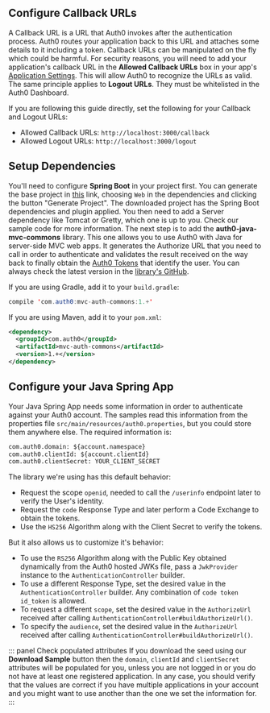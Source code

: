 ## Configure Callback URLs

A Callback URL is a URL that Auth0 invokes after the authentication process. Auth0 routes your application back to this URL and attaches some details to it including a token. Callback URLs can be manipulated on the fly which could be harmful. For security reasons, you will need to add your application's callback URL in the **Allowed Callback URLs** box in your app's [Application Settings](${manage_url}/#/applications/${account.clientId}/settings). This will allow Auth0 to recognize the URLs as valid. The same principle applies to **Logout URLs**. They must be whitelisted in the Auth0 Dashboard.

If you are following this guide directly, set the following for your Callback and Logout URLs:

- Allowed Callback URLs: `http://localhost:3000/callback`
- Allowed Logout URLs: `http://localhost:3000/logout`


## Setup Dependencies

You'll need to configure **Spring Boot** in your project first. You can generate the base project in [this](https://start.spring.io/) link, choosing `Web` in the dependencies and clicking the button "Generate Project". The downloaded project has the Spring Boot dependencies and plugin applied. You then need to add a Server dependency like Tomcat or Gretty, which one is up to you. Check our sample code for more information.
The next step is to add the **auth0-java-mvc-commons** library. This one allows you to use Auth0 with Java for server-side MVC web apps. It generates the Authorize URL that you need to call in order to authenticate and validates the result received on the way back to finally obtain the [Auth0 Tokens](/tokens) that identify the user. You can always check the latest version in the [library's GitHub](https://github.com/auth0/auth0-java-mvc-common).

If you are using Gradle, add it to your `build.gradle`:

```java
compile 'com.auth0:mvc-auth-commons:1.+'
```

If you are using Maven, add it to your `pom.xml`:

```xml
<dependency>
  <groupId>com.auth0</groupId>
  <artifactId>mvc-auth-commons</artifactId>
  <version>1.+</version>
</dependency>
```

## Configure your Java Spring App

Your Java Spring App needs some information in order to authenticate against your Auth0 account. The samples read this information from the properties file `src/main/resources/auth0.properties`, but you could store them anywhere else. The required information is:

```xml
com.auth0.domain: ${account.namespace}
com.auth0.clientId: ${account.clientId}
com.auth0.clientSecret: YOUR_CLIENT_SECRET
```

The library we're using has this default behavior:
- Request the scope `openid`, needed to call the `/userinfo` endpoint later to verify the User's identity.
- Request the `code` Response Type and later perform a Code Exchange to obtain the tokens.
- Use the `HS256` Algorithm along with the Client Secret to verify the tokens.

But it also allows us to customize it's behavior:
* To use the `RS256` Algorithm along with the Public Key obtained dynamically from the Auth0 hosted JWKs file, pass a `JwkProvider` instance to the `AuthenticationController` builder.
* To use a different Response Type, set the desired value in the `AuthenticationController` builder. Any combination of `code token id_token` is allowed.
* To request a different `scope`, set the desired value in the `AuthorizeUrl` received after calling `AuthenticationController#buildAuthorizeUrl()`.
* To specify the `audience`, set the desired value in the `AuthorizeUrl` received after calling `AuthenticationController#buildAuthorizeUrl()`.


::: panel Check populated attributes
If you download the seed using our **Download Sample** button then the `domain`, `clientId` and `clientSecret` attributes will be populated for you, unless you are not logged in or you do not have at least one registered application. In any case, you should verify that the values are correct if you have multiple applications in your account and you might want to use another than the one we set the information for.
:::
